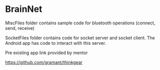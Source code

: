 # BrainNet

MiscFiles folder contains sample code for bluetooth operations (connect, send, receive)

SocketFiles folder contains code for socket server and socket client. The Android app has code to interact with this server.

Pre existing app link provided by mentor

https://github.com/gramant/thinkgear



